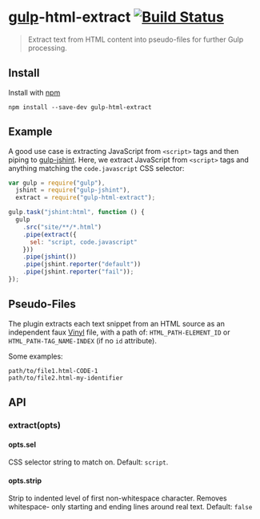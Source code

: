# [gulp](https://github.com/gulpjs/gulp)-html-extract [![Build Status](https://secure.travis-ci.org/FormidableLabs/gulp-html-extract.png?branch=master)](http://travis-ci.org/FormidableLabs/gulp-html-extract)

> Extract text from HTML content into pseudo-files for further Gulp processing.

## Install

Install with [npm](https://npmjs.org/package/gulp-html-extract)

```
npm install --save-dev gulp-html-extract
```

## Example

A good use case is extracting JavaScript from `<script>` tags and then piping
to [gulp-jshint](https://github.com/spenceralger/gulp-jshint). Here, we
extract JavaScript from `<script>` tags and anything matching the
`code.javascript` CSS selector:

```js
var gulp = require("gulp"),
  jshint = require("gulp-jshint"),
  extract = require("gulp-html-extract");

gulp.task("jshint:html", function () {
  gulp
    .src("site/**/*.html")
    .pipe(extract({
      sel: "script, code.javascript"
    }))
    .pipe(jshint())
    .pipe(jshint.reporter("default"))
    .pipe(jshint.reporter("fail"));
});
```

## Pseudo-Files

The plugin extracts each text snippet from an HTML source as an independent
faux [Vinyl](https://github.com/wearefractal/vinyl) file, with a path of:
`HTML_PATH-ELEMENT_ID` or `HTML_PATH-TAG_NAME-INDEX` (if no `id` attribute).

Some examples:

```
path/to/file1.html-CODE-1
path/to/file2.html-my-identifier
```

## API

### extract(opts)

#### opts.sel

CSS selector string to match on. Default: `script`.

#### opts.strip

Strip to indented level of first non-whitespace character. Removes whitespace-
only starting and ending lines around real text. Default: `false`

